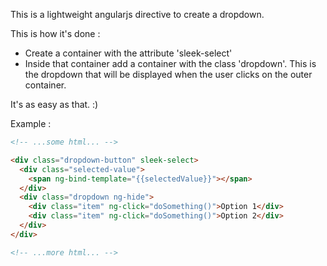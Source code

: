 
This is a lightweight angularjs directive to create a dropdown.

This is how it's done :
 * Create a container with the attribute 'sleek-select'
 * Inside that container add a container with the class 'dropdown'. This is the dropdown that will be displayed when the user clicks on the outer container.
 
It's as easy as that. :)


Example :
```html
<!-- ...some html... -->

<div class="dropdown-button" sleek-select>
  <div class="selected-value">
    <span ng-bind-template="{{selectedValue}}"></span>
  </div>
  <div class="dropdown ng-hide">
    <div class="item" ng-click="doSomething()">Option 1</div>
    <div class="item" ng-click="doSomething()">Option 2</div>
  </div>
</div>

<!-- ...more html... -->
```
